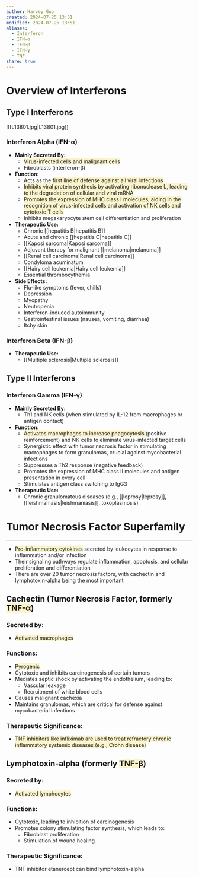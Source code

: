 ```yaml
---
author: Harvey Guo
created: 2024-07-25 13:51
modified: 2024-07-25 13:51
aliases:
  - Interferon
  - IFN-α
  - IFN-β
  - IFN-γ
  - TNF
share: true
---
```

# Overview of Interferons

## Type I Interferons
![[L13801.jpg|L13801.jpg]]
### Interferon Alpha (IFN-α)
- **Mainly Secreted By:**
	- <span style="background:rgba(240, 200, 0, 0.2)">Virus-infected cells and malignant cells</span>
	- Fibroblasts (interferon-β)
- **Function:**
	- Acts as the <span style="background:rgba(240, 200, 0, 0.2)">first line of defense against all viral infections</span>
	- <span style="background:rgba(240, 200, 0, 0.2)">Inhibits viral protein synthesis by activating ribonuclease L, leading to the degradation of cellular and viral mRNA</span>
	- <span style="background:rgba(240, 200, 0, 0.2)">Promotes the expression of MHC class I molecules, aiding in the recognition of virus-infected cells and activation of NK cells and cytotoxic T cells</span>
	- Inhibits megakaryocyte stem cell differentiation and proliferation
- **Therapeutic Use:**
	- Chronic [[hepatitis B|hepatitis B]]
	- Acute and chronic [[hepatitis C|hepatitis C]]
	- [[Kaposi sarcoma|Kaposi sarcoma]]
	- Adjuvant therapy for malignant [[melanoma|melanoma]]
	- [[Renal cell carcinoma|Renal cell carcinoma]]
	- Condyloma acuminatum
	- [[Hairy cell leukemia|Hairy cell leukemia]]
	- Essential thrombocythemia
- **Side Effects:**
	- Flu-like symptoms (fever, chills)
	- Depression
	- Myopathy
	- Neutropenia
	- Interferon-induced autoimmunity
	- Gastrointestinal issues (nausea, vomiting, diarrhea)
	- Itchy skin
### Interferon Beta (IFN-β)
- **Therapeutic Use:**
	- [[Multiple sclerosis|Multiple sclerosis]]

## Type II Interferons

### Interferon Gamma (IFN-γ)
- **Mainly Secreted By:**
	- Th1 and NK cells (when stimulated by IL-12 from macrophages or antigen contact)
- **Function:**
	- <span style="background:rgba(240, 200, 0, 0.2)">Activates macrophages to increase phagocytosis </span>(positive reinforcement) and NK cells to eliminate virus-infected target cells
	- Synergistic effect with tumor necrosis factor in stimulating macrophages to form granulomas, crucial against mycobacterial infections
	- Suppresses a Th2 response (negative feedback)
	- Promotes the expression of MHC class II molecules and antigen presentation in every cell
	- Stimulates antigen class switching to IgG3 
- **Therapeutic Use:**
	- Chronic granulomatous diseases (e.g., [[leprosy|leprosy]], [[leishmaniasis|leishmaniasis]], toxoplasmosis)

# Tumor Necrosis Factor Superfamily
---
- <span style="background:rgba(240, 200, 0, 0.2)">Pro-inflammatory cytokines</span> secreted by leukocytes in response to inflammation and/or infection
- Their signaling pathways regulate inflammation, apoptosis, and cellular proliferation and differentiation
- There are over 20 tumor necrosis factors, with cachectin and lymphotoxin-alpha being the most important
## Cachectin (Tumor Necrosis Factor, formerly <span style="background:rgba(240, 200, 0, 0.2)">TNF-α</span>)

### Secreted by:
- <span style="background:rgba(240, 200, 0, 0.2)">Activated macrophages</span>
### Functions:
- <span style="background:rgba(240, 200, 0, 0.2)">Pyrogenic</span>
- Cytotoxic and inhibits carcinogenesis of certain tumors
- Mediates septic shock by activating the endothelium, leading to:
    - Vascular leakage
    - Recruitment of white blood cells
- Causes malignant cachexia
- Maintains granulomas, which are critical for defense against mycobacterial infections
### Therapeutic Significance:
- <span style="background:rgba(240, 200, 0, 0.2)">TNF inhibitors like infliximab are used to treat refractory chronic inflammatory systemic diseases (e.g., Crohn disease)</span>
## Lymphotoxin-alpha (formerly <span style="background:rgba(240, 200, 0, 0.2)">TNF-β</span>)
### Secreted by:
- <span style="background:rgba(240, 200, 0, 0.2)">Activated lymphocytes</span>
### Functions:
- Cytotoxic, leading to inhibition of carcinogenesis
- Promotes colony stimulating factor synthesis, which leads to:
    - Fibroblast proliferation
    - Stimulation of wound healing
### Therapeutic Significance:
- TNF inhibitor etanercept can bind lymphotoxin-alpha